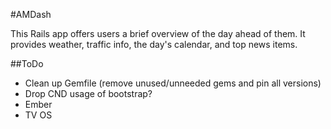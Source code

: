 #AMDash

This Rails app offers users a brief overview of the day ahead of them.  It provides weather,
traffic info, the day's calendar, and top news items.

##ToDo
* Clean up Gemfile (remove unused/unneeded gems and pin all versions)
* Drop CND usage of bootstrap?
* Ember
* TV OS
